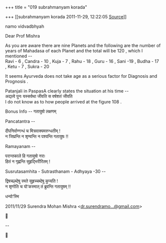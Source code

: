+++
title = "019 subrahmanyam korada"

+++
[[subrahmanyam korada	2011-11-29, 12:22:05 [Source](https://groups.google.com/g/bvparishat/c/hAUQNib00zw)]]



namo vidvadbhyah  
  
Dear Prof Mishra  
  
As you are aware there are nine Planets and the following are the number of years of Mahadasa of each Planet and the total will be 120 , which I mentioned --  
Ravi - 6 , Candra - 10 , Kuja - 7 , Rahu - 18 , Guru - 16 , Sani -19 , Budha - 17 , Ketu - 7 , Sukra - 20  
  
It seems Ayurveda does not take age as a serious factor for Diagnosis and Prognosis .  
  
Patanjali in PaspasA clearly states the situation at his time --  
अद्यत्वे पुनः यस्सर्वथा जीवति स वर्षशतं जीवति  
I do not know as to how people arrived at the figure 108 .  
  
Bonus Info -- गतायुषो लक्षणम्  
  
Pancatantra --  
  
दीपनिर्वाण्गन्धं च मित्रवाक्यमरुन्धतीम् !  
न जिघ्रन्ति न शृण्वन्ति न पश्यन्ति गतायुषः !!  
  
Ramayanam --  
  
परान्तकाले हि गतायुषो नराः  
हितं न गृह्णन्ति सुहृद्भिरीरितम् !  
  
Susrutasamhita - Sutrasthanam - Adhyaya -30 --  
  
द्विषच्छ्ब्देषु रमते सुहृच्चब्देषु कुप्यति !  
न शृणोति च यो’कस्मात् तं ब्रुवन्ति गतायुषम् !!  
  
धन्यो’स्मि  
  
  
  

2011/11/29 Surendra Mohan Mishra \<[dr.surendramo...@gmail.com]()\>



  
  
  
--  



